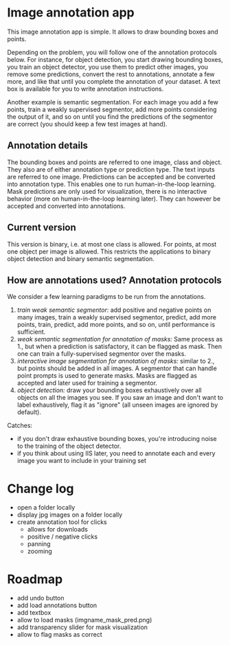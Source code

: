 
# Image annotation app

This image annotation app is simple.
It allows to draw bounding boxes and points.

Depending on the problem, you will follow one of the annotation protocols below. For instance, for object detection, you start drawing bounding boxes, you train an object detector, you use them to predict other images, you remove some predictions, convert the rest to annotations, annotate a few more, and like that until you complete the annotation of your dataset. A text box is available for you to write annotation instructions.

Another example is semantic segmentation. For each image you add a few points, train a weakly supervised segmentor, add more points considering the output of it, and so on until you find the predictions of the segmentor are correct (you should keep a few test images at hand). 


## Annotation details
The bounding boxes and points are referred to one image, class and object. They also are of either annotation type or prediction type. The text inputs are referred to one image. 
Predictions can be accepted and be converted into annotation type. This enables one to run human-in-the-loop learning.
Mask predictions are only used for visualization, there is no interactive behavior (more on human-in-the-loop learning later). They can however be accepted and converted into annotations.

## Current version
This version is binary, i.e. at most one class is allowed.
For points, at most one object per image is allowed.
This restricts the applications to binary object detection and binary semantic segmentation.

## How are annotations used? Annotation protocols
We consider a few learning paradigms to be run from the annotations.

1. *train weak semantic segmentor:* add positive and negative points on many images, train a weakly supervised segmentor, predict, add more points, train, predict, add more points, and so on, until performance is sufficient.
2. *weak semantic segmentation for annotation of masks:* Same process as 1., but when a prediction is satisfactory, it can be flagged as mask. Then one can train a fully-supervised segmentor over the masks.
3. *interactive image segmentation for annotation of masks:* similar to 2., but points should be added in all images. A segmentor that can handle point prompts is used to generate masks. Masks are flagged as accepted and later used for training a segmentor.
4. *object detection:* draw your bounding boxes exhaustively over all objects on all the images you see. If you saw an image and don't want to label exhaustively, flag it as "ignore" (all unseen images are ignored by default). 

Catches:
- if you don't draw exhaustive bounding boxes, you're introducing noise to the training of the object detector. 
- if you think about using IIS later, you need to annotate each and every image you want to include in your training set

# Change log
- open a folder locally
- display jpg images on a folder locally
- create annotation tool for clicks
    - allows for downloads
    - positive / negative clicks
    - panning
    - zooming

# Roadmap
- add undo button
- add load annotations button
- add textbox
- allow to load masks (imgname_mask_pred.png)
- add transparency slider for mask visualization
- allow to flag masks as correct
